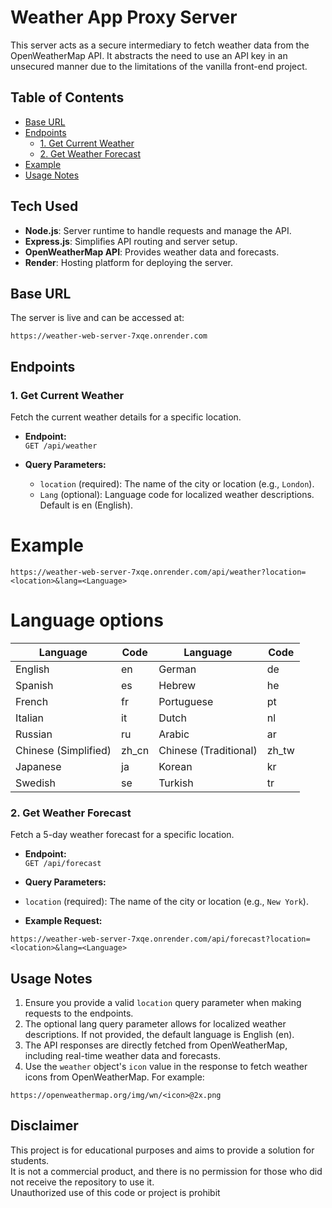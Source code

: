 # Weather App Proxy Server

This server acts as a secure intermediary to fetch weather data from the OpenWeatherMap API.
It abstracts the need to use an API key in an unsecured manner due to the limitations of the vanilla front-end project.

## Table of Contents

- [Base URL](#base-url)
- [Endpoints](#endpoints)
  - [1. Get Current Weather](#1-get-current-weather)
  - [2. Get Weather Forecast](#2-get-weather-forecast)
- [Example](#example)
- [Usage Notes](#usage-notes)

## Tech Used

- **Node.js**: Server runtime to handle requests and manage the API.
- **Express.js**: Simplifies API routing and server setup.
- **OpenWeatherMap API**: Provides weather data and forecasts.
- **Render**: Hosting platform for deploying the server.

## Base URL

The server is live and can be accessed at:

`https://weather-web-server-7xqe.onrender.com`

## Endpoints

### 1. Get Current Weather

Fetch the current weather details for a specific location.

- **Endpoint:**  
  `GET /api/weather`

- **Query Parameters:**

  - `location` (required): The name of the city or location (e.g., `London`).
  - `Lang` (optional): Language code for localized weather descriptions. Default is en (English).

# Example

`https://weather-web-server-7xqe.onrender.com/api/weather?location=<location>&lang=<Language>`

# Language options

| Language             | Code  | Language              | Code  |
| -------------------- | ----- | --------------------- | ----- |
| English              | en    | German                | de    |
| Spanish              | es    | Hebrew                | he    |
| French               | fr    | Portuguese            | pt    |
| Italian              | it    | Dutch                 | nl    |
| Russian              | ru    | Arabic                | ar    |
| Chinese (Simplified) | zh_cn | Chinese (Traditional) | zh_tw |
| Japanese             | ja    | Korean                | kr    |
| Swedish              | se    | Turkish               | tr    |

### 2. Get Weather Forecast

Fetch a 5-day weather forecast for a specific location.

- **Endpoint:**  
  `GET /api/forecast`

- **Query Parameters:**
- `location` (required): The name of the city or location (e.g., `New York`).

- **Example Request:**

`https://weather-web-server-7xqe.onrender.com/api/forecast?location=<location>&lang=<Language>`

## Usage Notes

1. Ensure you provide a valid `location` query parameter when making requests to the endpoints.
2. The optional lang query parameter allows for localized weather descriptions. If not provided,
   the default language is English (en).
3. The API responses are directly fetched from OpenWeatherMap, including real-time weather data and forecasts.
4. Use the `weather` object's `icon` value in the response to fetch weather icons from OpenWeatherMap. For example:

`https://openweathermap.org/img/wn/<icon>@2x.png`

## Disclaimer

This project is for educational purposes and aims to provide a solution for students.  
It is not a commercial product, and there is no permission for those who did not receive the repository to use it.  
Unauthorized use of this code or project is prohibit